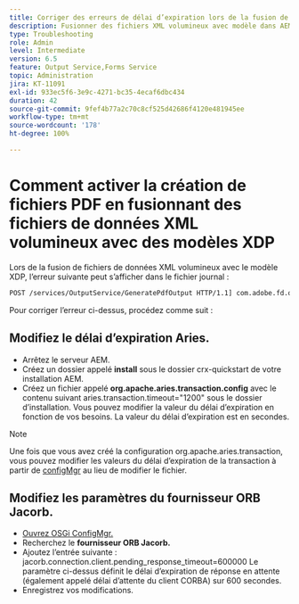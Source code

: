 ```yaml
---
title: Corriger des erreurs de délai d’expiration lors de la fusion de fichiers de données XML volumineux avec le modèle xdp
description: Fusionner des fichiers XML volumineux avec modèle dans AEM Forms
type: Troubleshooting
role: Admin
level: Intermediate
version: 6.5
feature: Output Service,Forms Service
topic: Administration
jira: KT-11091
exl-id: 933ec5f6-3e9c-4271-bc35-4ecaf6dbc434
duration: 42
source-git-commit: 9fef4b77a2c70c8cf525d42686f4120e481945ee
workflow-type: tm+mt
source-wordcount: '178'
ht-degree: 100%

---
```


# Comment activer la création de fichiers PDF en fusionnant des fichiers de données XML volumineux avec des modèles XDP

Lors de la fusion de fichiers de données XML volumineux avec le modèle XDP, l’erreur suivante peut s’afficher dans le fichier journal :

```txt
POST /services/OutputService/GeneratePdfOutput HTTP/1.1] com.adobe.fd.output.internal.exception.OutputServiceException AEM_OUT_001_003:Unexpected Exception: client timeout reached org.omg.CORBA.TIMEOUT: client timeout reached
```

Pour corriger l’erreur ci-dessus, procédez comme suit :

## Modifiez le délai d’expiration Aries.

* Arrêtez le serveur AEM.
* Créez un dossier appelé **install** sous le dossier crx-quickstart de votre installation AEM.
* Créez un fichier appelé **org.apache.aries.transaction.config** avec le contenu suivant
aries.transaction.timeout=&quot;1200&quot;
sous le dossier d’installation. Vous pouvez modifier la valeur du délai d’expiration en fonction de vos besoins. La valeur du délai d’expiration est en secondes.

>[!NOTE]
> Une fois que vous avez créé la configuration org.apache.aries.transaction, vous pouvez modifier les valeurs du délai d’expiration de la transaction à partir de [configMgr](http://localhost:4502/system/console/configMgr) au lieu de modifier le fichier.


## Modifiez les paramètres du fournisseur ORB Jacorb.

* [Ouvrez OSGi ConfigMgr.](http://localhost:4502/system/console/configMgr)
* Recherchez le **fournisseur ORB Jacorb.**
* Ajoutez l’entrée suivante :
jacorb.connection.client.pending_response_timeout=600000
Le paramètre ci-dessus définit le délai d’expiration de réponse en attente (également appelé délai d’attente du client CORBA) sur 600 secondes.
* Enregistrez vos modifications.
